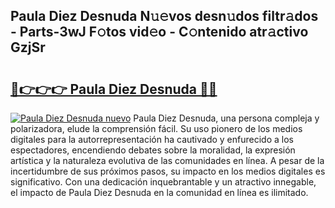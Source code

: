 ## Paula Diez Desnuda N𝚞𝚎vos desn𝚞dos filtr𝚊dos - Parts-3wJ F𝚘tos vid𝚎o - C𝚘ntenido atr𝚊ctivo GzjSr

# <h2><a href="http://mb6m6mz.tromn.icu/?c=Paula+Diez+Desnuda">🔗👉👉👉 Paula Diez Desnuda 🔗🔗</a></h2>

[![Paula Diez Desnuda nuevo](https://i.imgur.com/pEAQMta.gif)](http://mb6m6mz.tromn.icu/?c=Paula+Diez+Desnuda)
Paula Diez Desnuda, una persona compleja y polarizadora, elude la comprensión fácil. Su uso pionero de los medios digitales para la autorrepresentación ha cautivado y enfurecido a los espectadores, encendiendo debates sobre la moralidad, la expresión artística y la naturaleza evolutiva de las comunidades en línea. A pesar de la incertidumbre de sus próximos pasos, su impacto en los medios digitales es significativo. Con una dedicación inquebrantable y un atractivo innegable, el impacto de Paula Diez Desnuda en la comunidad en línea es ilimitado.
